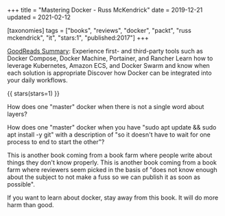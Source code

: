 +++
title = "Mastering Docker -  Russ McKendrick"
date = 2019-12-21
updated = 2021-02-12

[taxonomies]
tags = ["books", "reviews", "docker", "packt", "russ mckendrick", "it", 
"stars:1", "published:2017"]
+++

[GoodReads Summary](https://www.goodreads.com/book/show/35820617-mastering-docker---second-edition):
Experience first- and third-party tools such as Docker Compose, Docker
Machine, Portainer, and Rancher Learn how to leverage Kubernetes, Amazon ECS,
and Docker Swarm and know when each solution is appropriate Discover how
Docker can be integrated into your daily workflows.

<!-- more -->

{{ stars(stars=1) }}

How does one "master" docker when there is not a single word about layers?

How does one "master" docker when you have "sudo apt update && sudo apt
install -y git" with a description of "so it doesn't have to wait for one
process to end to start the other"?

This is another book coming from a book farm where people write about things
they don't know properly. This is another book coming from a book farm where
reviewers seem picked in the basis of "does not know enough about the subject
to not make a fuss so we can publish it as soon as possible".

If you want to learn about docker, stay away from this book. It will do more
harm than good.
